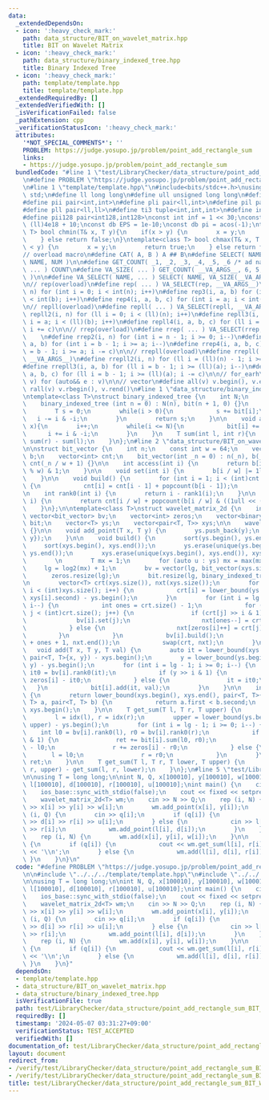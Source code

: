 ```yaml
---
data:
  _extendedDependsOn:
  - icon: ':heavy_check_mark:'
    path: data_structure/BIT_on_wavelet_matrix.hpp
    title: BIT on Wavelet Matrix
  - icon: ':heavy_check_mark:'
    path: data_structure/binary_indexed_tree.hpp
    title: Binary Indexed Tree
  - icon: ':heavy_check_mark:'
    path: template/template.hpp
    title: template/template.hpp
  _extendedRequiredBy: []
  _extendedVerifiedWith: []
  _isVerificationFailed: false
  _pathExtension: cpp
  _verificationStatusIcon: ':heavy_check_mark:'
  attributes:
    '*NOT_SPECIAL_COMMENTS*': ''
    PROBLEM: https://judge.yosupo.jp/problem/point_add_rectangle_sum
    links:
    - https://judge.yosupo.jp/problem/point_add_rectangle_sum
  bundledCode: "#line 1 \"test/LibraryChecker/data_structure/point_add_rectangle_sum_BIT_WM.test.cpp\"\
    \n#define PROBLEM \"https://judge.yosupo.jp/problem/point_add_rectangle_sum\"\n\
    \n#line 1 \"template/template.hpp\"\n#include<bits/stdc++.h>\nusing namespace\
    \ std;\n#define ll long long\n#define ull unsigned long long\n#define db double\n\
    #define pii pair<int,int>\n#define pli pair<ll,int>\n#define pil pair<int,ll>\n\
    #define pll pair<ll,ll>\n#define ti3 tuple<int,int,int>\n#define int128 __int128_t\n\
    #define pii128 pair<int128,int128>\nconst int inf = 1 << 30;\nconst ll linf =\
    \ (ll)4e18 + 10;\nconst db EPS = 1e-10;\nconst db pi = acos(-1);\ntemplate<class\
    \ T> bool chmin(T& x, T y){\n    if(x > y) {\n        x = y;\n        return true;\n\
    \    } else return false;\n}\ntemplate<class T> bool chmax(T& x, T y){\n    if(x\
    \ < y) {\n        x = y;\n        return true;\n    } else return false;\n}\n\n\
    // overload macro\n#define CAT( A, B ) A ## B\n#define SELECT( NAME, NUM ) CAT(\
    \ NAME, NUM )\n\n#define GET_COUNT( _1, _2, _3, _4, _5, _6 /* ad nauseam */, COUNT,\
    \ ... ) COUNT\n#define VA_SIZE( ... ) GET_COUNT( __VA_ARGS__, 6, 5, 4, 3, 2, 1\
    \ )\n\n#define VA_SELECT( NAME, ... ) SELECT( NAME, VA_SIZE(__VA_ARGS__) )(__VA_ARGS__)\n\
    \n// rep(overload)\n#define rep( ... ) VA_SELECT(rep, __VA_ARGS__)\n#define rep2(i,\
    \ n) for (int i = 0; i < int(n); i++)\n#define rep3(i, a, b) for (int i = a; i\
    \ < int(b); i++)\n#define rep4(i, a, b, c) for (int i = a; i < int(b); i += c)\n\
    \n// repll(overload)\n#define repll( ... ) VA_SELECT(repll, __VA_ARGS__)\n#define\
    \ repll2(i, n) for (ll i = 0; i < (ll)(n); i++)\n#define repll3(i, a, b) for (ll\
    \ i = a; i < (ll)(b); i++)\n#define repll4(i, a, b, c) for (ll i = a; i < (ll)(b);\
    \ i += c)\n\n// rrep(overload)\n#define rrep( ... ) VA_SELECT(rrep, __VA_ARGS__)\
    \    \n#define rrep2(i, n) for (int i = n - 1; i >= 0; i--)\n#define rrep3(i,\
    \ a, b) for (int i = b - 1; i >= a; i--)\n#define rrep4(i, a, b, c) for (int i\
    \ = b - 1; i >= a; i -= c)\n\n// rrepll(overload)\n#define rrepll( ... ) VA_SELECT(rrepll,\
    \ __VA_ARGS__)\n#define rrepll2(i, n) for (ll i = (ll)(n) - 1; i >= 0ll; i--)\n\
    #define rrepll3(i, a, b) for (ll i = b - 1; i >= (ll)(a); i--)\n#define rrepll4(i,\
    \ a, b, c) for (ll i = b - 1; i >= (ll)(a); i -= c)\n\n// for_earh\n#define fore(e,\
    \ v) for (auto&& e : v)\n\n// vector\n#define all(v) v.begin(), v.end()\n#define\
    \ rall(v) v.rbegin(), v.rend()\n#line 1 \"data_structure/binary_indexed_tree.hpp\"\
    \ntemplate<class T>\nstruct binary_indexed_tree {\n    int N;\n    vector<T> bit;\n\
    \    binary_indexed_tree (int n = 0) : N(n), bit(n + 1, 0) {}\n    T sum(int i){\n\
    \        T s = 0;\n        while(i > 0){\n            s += bit[i];\n         \
    \   i -= i & -i;\n        }\n        return s;\n    }\n\n    void add(int i, T\
    \ x){\n        i++;\n        while(i <= N){\n            bit[i] += x;\n      \
    \      i += i & -i;\n        }\n    }\n    T sum(int l, int r){\n        return\
    \ sum(r) - sum(l);\n    }\n};\n#line 2 \"data_structure/BIT_on_wavelet_matrix.hpp\"\
    \n\nstruct bit_vector {\n    int n;\n    const int w = 64;\n    vector<uint64_t>\
    \ b;\n    vector<int> cnt;\n    bit_vector(int _n = 0) : n(_n), b(_n / w + 1),\
    \ cnt(_n / w + 1) {}\n\n    int access(int i) {\n        return b[i / w] >> (i\
    \ % w) & 1;\n    }\n\n    void set(int i) {\n        b[i / w] |= 1ll << (i % w);\n\
    \    }\n\n    void build() {\n        for (int i = 1; i < (int)cnt.size(); i++)\
    \ {\n            cnt[i] = cnt[i - 1] + popcount(b[i - 1]);\n        }\n    }\n\
    \n    int rank0(int i) {\n        return i - rank1(i);\n    }\n\n    int rank1(int\
    \ i) {\n        return cnt[i / w] + popcount(b[i / w] & ((1ull << (i % w)) - 1));\n\
    \    }\n};\n\ntemplate<class T>\nstruct wavelet_matrix_2d {\n    int lg;\n   \
    \ vector<bit_vector> bv;\n    vector<int> zeros;\n    vector<binary_indexed_tree<T>>\
    \ bit;\n    vector<T> ys;\n    vector<pair<T, T>> xys;\n\n    wavelet_matrix_2d()\
    \ {}\n\n    void add_point(T x, T y) {\n        ys.push_back(y);\n        xys.push_back({x,\
    \ y});\n    }\n\n    void build() {\n        sort(ys.begin(), ys.end());\n   \
    \     sort(xys.begin(), xys.end());\n        ys.erase(unique(ys.begin(), ys.end()),\
    \ ys.end());\n        xys.erase(unique(xys.begin(), xys.end()), xys.end());\n\
    \        \n        T mx = 1;\n        for (auto u : ys) mx = max(mx, u);\n   \
    \     lg = log2(mx) + 1;\n        bv = vector(lg, bit_vector(xys.size()));\n \
    \       zeros.resize(lg);\n        bit.resize(lg, binary_indexed_tree<T>(xys.size()));\n\
    \n        vector<T> crt(xys.size()), nxt(xys.size());\n        for (int i = 0;\
    \ i < (int)xys.size(); i++) {\n            crt[i] = lower_bound(ys.begin(), ys.end(),\
    \ xys[i].second) - ys.begin();\n        }\n        for (int i = lg - 1; i >= 0;\
    \ i--) {\n            int ones = crt.size() - 1;\n            for (int j = 0;\
    \ j < (int)crt.size(); j++) {\n                if (crt[j] >> i & 1) {\n      \
    \              bv[i].set(j);\n                    nxt[ones--] = crt[j];\n    \
    \            } else {\n                    nxt[zeros[i]++] = crt[j];\n       \
    \         }\n            }\n            bv[i].build();\n            reverse(nxt.begin()\
    \ + ones + 1, nxt.end());\n            swap(crt, nxt);\n        }\n    }\n\n \
    \   void add(T x, T y, T val) {\n        auto it = lower_bound(xys.begin(), xys.end(),\
    \ pair<T, T>{x, y}) - xys.begin();\n        y = lower_bound(ys.begin(), ys.end(),\
    \ y) - ys.begin();\n        for (int i = lg - 1; i >= 0; i--) {\n            int\
    \ it0 = bv[i].rank0(it);\n            if (y >> i & 1) {\n                it +=\
    \ zeros[i] - it0;\n            } else {\n                it = it0;\n         \
    \   }\n            bit[i].add(it, val);\n        }\n    }\n\n    int idx(T i)\
    \ {\n        return lower_bound(xys.begin(), xys.end(), pair<T, T>{i, i}, [&](pair<T,\
    \ T> a, pair<T, T> b) {\n            return a.first < b.second;\n        }) -\
    \ xys.begin();\n    }\n\n    T get_sum(T l, T r, T upper) {\n        T ret = 0;\n\
    \        l = idx(l), r = idx(r);\n        upper = lower_bound(ys.begin(), ys.end(),\
    \ upper) - ys.begin();\n        for (int i = lg - 1; i >= 0; i--) {\n        \
    \    int l0 = bv[i].rank0(l), r0 = bv[i].rank0(r);\n            if (upper >> i\
    \ & 1) {\n                ret += bit[i].sum(l0, r0);\n                l += zeros[i]\
    \ - l0;\n                r += zeros[i] - r0;\n            } else {\n         \
    \       l = l0;\n                r = r0;\n            }\n        }\n        return\
    \ ret;\n    }\n\n    T get_sum(T l, T r, T lower, T upper) {\n        return get_sum(l,\
    \ r, upper) - get_sum(l, r, lower);\n    }\n};\n#line 5 \"test/LibraryChecker/data_structure/point_add_rectangle_sum_BIT_WM.test.cpp\"\
    \n\nusing T = long long;\n\nint N, Q, x[100010], y[100010], w[100010], q[100010],\
    \ l[100010], d[100010], r[100010], u[100010];\nint main() {\n    cin.tie(nullptr);\n\
    \    ios_base::sync_with_stdio(false);\n    cout << fixed << setprecision(20);\n\
    \    wavelet_matrix_2d<T> wm;\n    cin >> N >> Q;\n    rep (i, N) {\n        cin\
    \ >> x[i] >> y[i] >> w[i];\n        wm.add_point(x[i], y[i]);\n    }\n\n    rep\
    \ (i, Q) {\n        cin >> q[i];\n        if (q[i]) {\n            cin >> l[i]\
    \ >> d[i] >> r[i] >> u[i];\n        } else {\n            cin >> l[i] >> d[i]\
    \ >> r[i];\n            wm.add_point(l[i], d[i]);\n        }\n    }\n\n    wm.build();\n\
    \    rep (i, N) {\n        wm.add(x[i], y[i], w[i]);\n    }\n\n    rep (i, Q)\
    \ {\n        if (q[i]) {\n            cout << wm.get_sum(l[i], r[i], d[i], u[i])\
    \ << '\\n';\n        } else {\n            wm.add(l[i], d[i], r[i]);\n       \
    \ }\n    }\n}\n"
  code: "#define PROBLEM \"https://judge.yosupo.jp/problem/point_add_rectangle_sum\"\
    \n\n#include \"../../../template/template.hpp\"\n#include \"../../../data_structure/BIT_on_wavelet_matrix.hpp\"\
    \n\nusing T = long long;\n\nint N, Q, x[100010], y[100010], w[100010], q[100010],\
    \ l[100010], d[100010], r[100010], u[100010];\nint main() {\n    cin.tie(nullptr);\n\
    \    ios_base::sync_with_stdio(false);\n    cout << fixed << setprecision(20);\n\
    \    wavelet_matrix_2d<T> wm;\n    cin >> N >> Q;\n    rep (i, N) {\n        cin\
    \ >> x[i] >> y[i] >> w[i];\n        wm.add_point(x[i], y[i]);\n    }\n\n    rep\
    \ (i, Q) {\n        cin >> q[i];\n        if (q[i]) {\n            cin >> l[i]\
    \ >> d[i] >> r[i] >> u[i];\n        } else {\n            cin >> l[i] >> d[i]\
    \ >> r[i];\n            wm.add_point(l[i], d[i]);\n        }\n    }\n\n    wm.build();\n\
    \    rep (i, N) {\n        wm.add(x[i], y[i], w[i]);\n    }\n\n    rep (i, Q)\
    \ {\n        if (q[i]) {\n            cout << wm.get_sum(l[i], r[i], d[i], u[i])\
    \ << '\\n';\n        } else {\n            wm.add(l[i], d[i], r[i]);\n       \
    \ }\n    }\n}"
  dependsOn:
  - template/template.hpp
  - data_structure/BIT_on_wavelet_matrix.hpp
  - data_structure/binary_indexed_tree.hpp
  isVerificationFile: true
  path: test/LibraryChecker/data_structure/point_add_rectangle_sum_BIT_WM.test.cpp
  requiredBy: []
  timestamp: '2024-05-07 03:31:27+09:00'
  verificationStatus: TEST_ACCEPTED
  verifiedWith: []
documentation_of: test/LibraryChecker/data_structure/point_add_rectangle_sum_BIT_WM.test.cpp
layout: document
redirect_from:
- /verify/test/LibraryChecker/data_structure/point_add_rectangle_sum_BIT_WM.test.cpp
- /verify/test/LibraryChecker/data_structure/point_add_rectangle_sum_BIT_WM.test.cpp.html
title: test/LibraryChecker/data_structure/point_add_rectangle_sum_BIT_WM.test.cpp
---
```

